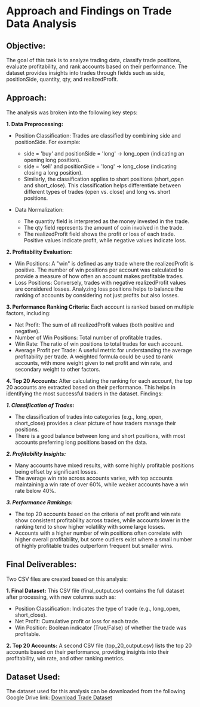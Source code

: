 # Approach and Findings on Trade Data Analysis

## Objective:
The goal of this task is to analyze trading data, classify trade positions, evaluate profitability, and rank
accounts based on their performance. The dataset provides insights into trades through fields such
as side, positionSide, quantity, qty, and realizedProfit.

## Approach:
The analysis was broken into the following key steps:

**1. Data Preprocessing:**
- Position Classification: Trades are classified by combining side and positionSide. For
example:
  - side = 'buy' and positionSide = 'long' → long_open (indicating an opening long
position).
  - side = 'sell' and positionSide = 'long' → long_close (indicating closing a long
position).
  - Similarly, the classification applies to short positions (short_open and short_close).
This classification helps differentiate between different types of trades (open vs. close) and
long vs. short positions.

- Data Normalization:
  - The quantity field is interpreted as the money invested in the trade.
  - The qty field represents the amount of coin involved in the trade.
  - The realizedProfit field shows the profit or loss of each trade. Positive values indicate profit, while negative values indicate loss.

**2. Profitability Evaluation:**
- Win Positions: A "win" is defined as any trade where the realizedProfit is positive. The
number of win positions per account was calculated to provide a measure of how often an
account makes profitable trades.
- Loss Positions: Conversely, trades with negative realizedProfit values are considered losses.
Analyzing loss positions helps to balance the ranking of accounts by considering not just
profits but also losses.

**3. Performance Ranking Criteria:**
Each account is ranked based on multiple factors, including:
- Net Profit: The sum of all realizedProfit values (both positive and negative).
- Number of Win Positions: Total number of profitable trades.
- Win Rate: The ratio of win positions to total trades for each account.
- Average Profit per Trade: A useful metric for understanding the average profitability per trade.
A weighted formula could be used to rank accounts, with more weight given to net profit and win
rate, and secondary weight to other factors.

**4. Top 20 Accounts:**
After calculating the ranking for each account, the top 20 accounts are extracted based on their
performance. This helps in identifying the most successful traders in the dataset.
Findings:

***1. Classification of Trades:***
- The classification of trades into categories (e.g., long_open, short_close) provides a
clear picture of how traders manage their positions.
- There is a good balance between long and short positions, with most accounts
preferring long positions based on the data.

***2. Profitability Insights:***
- Many accounts have mixed results, with some highly profitable positions being offset
by significant losses.
- The average win rate across accounts varies, with top accounts maintaining a win
rate of over 60%, while weaker accounts have a win rate below 40%.

***3. Performance Rankings:***
- The top 20 accounts based on the criteria of net profit and win rate show consistent
profitability across trades, while accounts lower in the ranking tend to show higher
volatility with some large losses.
- Accounts with a higher number of win positions often correlate with higher overall
profitability, but some outliers exist where a small number of highly profitable trades
outperform frequent but smaller wins.

## Final Deliverables:
Two CSV files are created based on this analysis:

**1. Final Dataset:**
This CSV file (final_output.csv) contains the full dataset after processing, with
new columns such as:
- Position Classification: Indicates the type of trade (e.g., long_open, short_close).
- Net Profit: Cumulative profit or loss for each trade.
- Win Position: Boolean indicator (True/False) of whether the trade was profitable.

**2. Top 20 Accounts:**
A second CSV file (top_20_output.csv) lists the top 20 accounts based on
their performance, providing insights into their profitability, win rate, and other ranking
metrics.

## Dataset Used:
The dataset used for this analysis can be downloaded from the following Google Drive link:
[Download Trade Dataset](https://drive.google.com/file/d/1J-WD8JG__04diSX55kQZDwqsb3S5qrSy/view?usp=sharing)

